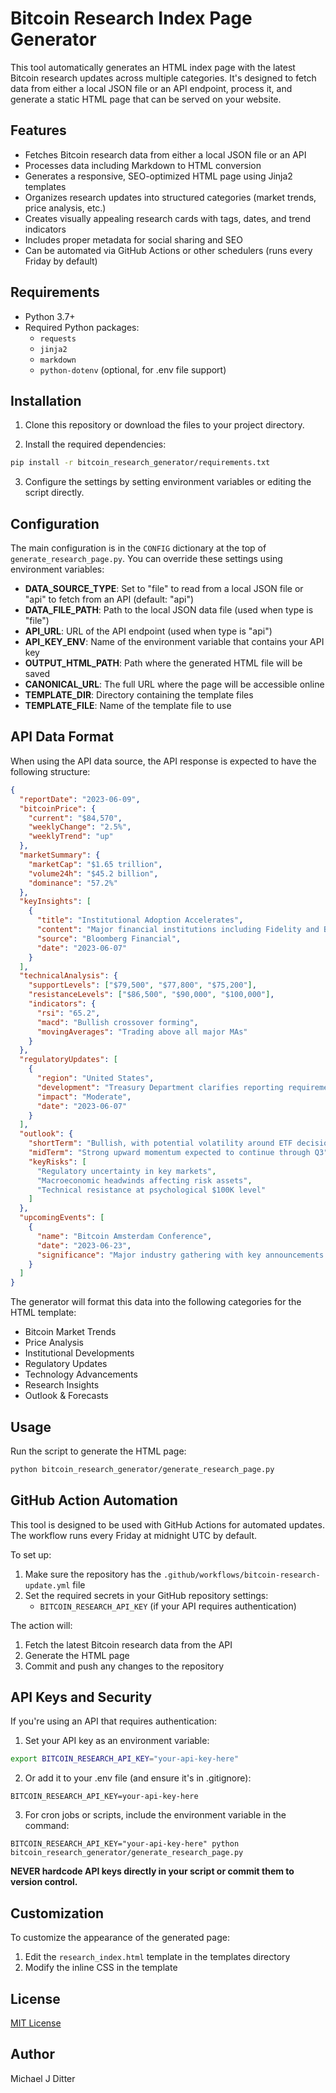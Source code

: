 # Bitcoin Research Index Page Generator

This tool automatically generates an HTML index page with the latest Bitcoin research updates across multiple categories. It's designed to fetch data from either a local JSON file or an API endpoint, process it, and generate a static HTML page that can be served on your website.

## Features

- Fetches Bitcoin research data from either a local JSON file or an API
- Processes data including Markdown to HTML conversion
- Generates a responsive, SEO-optimized HTML page using Jinja2 templates
- Organizes research updates into structured categories (market trends, price analysis, etc.)
- Creates visually appealing research cards with tags, dates, and trend indicators
- Includes proper metadata for social sharing and SEO
- Can be automated via GitHub Actions or other schedulers (runs every Friday by default)

## Requirements

- Python 3.7+
- Required Python packages:
  - `requests`
  - `jinja2`
  - `markdown`
  - `python-dotenv` (optional, for .env file support)

## Installation

1. Clone this repository or download the files to your project directory.

2. Install the required dependencies:

```bash
pip install -r bitcoin_research_generator/requirements.txt
```

3. Configure the settings by setting environment variables or editing the script directly.

## Configuration

The main configuration is in the `CONFIG` dictionary at the top of `generate_research_page.py`. You can override these settings using environment variables:

- **DATA_SOURCE_TYPE**: Set to "file" to read from a local JSON file or "api" to fetch from an API (default: "api")
- **DATA_FILE_PATH**: Path to the local JSON data file (used when type is "file")
- **API_URL**: URL of the API endpoint (used when type is "api")
- **API_KEY_ENV**: Name of the environment variable that contains your API key
- **OUTPUT_HTML_PATH**: Path where the generated HTML file will be saved
- **CANONICAL_URL**: The full URL where the page will be accessible online
- **TEMPLATE_DIR**: Directory containing the template files
- **TEMPLATE_FILE**: Name of the template file to use

## API Data Format

When using the API data source, the API response is expected to have the following structure:

```json
{
  "reportDate": "2023-06-09",
  "bitcoinPrice": {
    "current": "$84,570",
    "weeklyChange": "2.5%",
    "weeklyTrend": "up"
  },
  "marketSummary": {
    "marketCap": "$1.65 trillion",
    "volume24h": "$45.2 billion",
    "dominance": "57.2%"
  },
  "keyInsights": [
    {
      "title": "Institutional Adoption Accelerates",
      "content": "Major financial institutions including Fidelity and BlackRock continue to increase their Bitcoin holdings.",
      "source": "Bloomberg Financial",
      "date": "2023-06-07"
    }
  ],
  "technicalAnalysis": {
    "supportLevels": ["$79,500", "$77,800", "$75,200"],
    "resistanceLevels": ["$86,500", "$90,000", "$100,000"],
    "indicators": {
      "rsi": "65.2",
      "macd": "Bullish crossover forming",
      "movingAverages": "Trading above all major MAs"
    }
  },
  "regulatoryUpdates": [
    {
      "region": "United States",
      "development": "Treasury Department clarifies reporting requirements for cryptocurrency transactions above $10,000.",
      "impact": "Moderate",
      "date": "2023-06-07"
    }
  ],
  "outlook": {
    "shortTerm": "Bullish, with potential volatility around ETF decisions",
    "midTerm": "Strong upward momentum expected to continue through Q3",
    "keyRisks": [
      "Regulatory uncertainty in key markets",
      "Macroeconomic headwinds affecting risk assets",
      "Technical resistance at psychological $100K level"
    ]
  },
  "upcomingEvents": [
    {
      "name": "Bitcoin Amsterdam Conference",
      "date": "2023-06-23",
      "significance": "Major industry gathering with key announcements expected"
    }
  ]
}
```

The generator will format this data into the following categories for the HTML template:

- Bitcoin Market Trends
- Price Analysis
- Institutional Developments
- Regulatory Updates
- Technology Advancements
- Research Insights
- Outlook & Forecasts

## Usage

Run the script to generate the HTML page:

```bash
python bitcoin_research_generator/generate_research_page.py
```

## GitHub Action Automation

This tool is designed to be used with GitHub Actions for automated updates. The workflow runs every Friday at midnight UTC by default.

To set up:

1. Make sure the repository has the `.github/workflows/bitcoin-research-update.yml` file
2. Set the required secrets in your GitHub repository settings:
   - `BITCOIN_RESEARCH_API_KEY` (if your API requires authentication)

The action will:
1. Fetch the latest Bitcoin research data from the API
2. Generate the HTML page
3. Commit and push any changes to the repository

## API Keys and Security

If you're using an API that requires authentication:

1. Set your API key as an environment variable:
```bash
export BITCOIN_RESEARCH_API_KEY="your-api-key-here"
```

2. Or add it to your .env file (and ensure it's in .gitignore):
```
BITCOIN_RESEARCH_API_KEY=your-api-key-here
```

3. For cron jobs or scripts, include the environment variable in the command:
```
BITCOIN_RESEARCH_API_KEY="your-api-key-here" python bitcoin_research_generator/generate_research_page.py
```

**NEVER hardcode API keys directly in your script or commit them to version control.**

## Customization

To customize the appearance of the generated page:
1. Edit the `research_index.html` template in the templates directory
2. Modify the inline CSS in the template

## License

[MIT License](LICENSE)

## Author

Michael J Ditter 